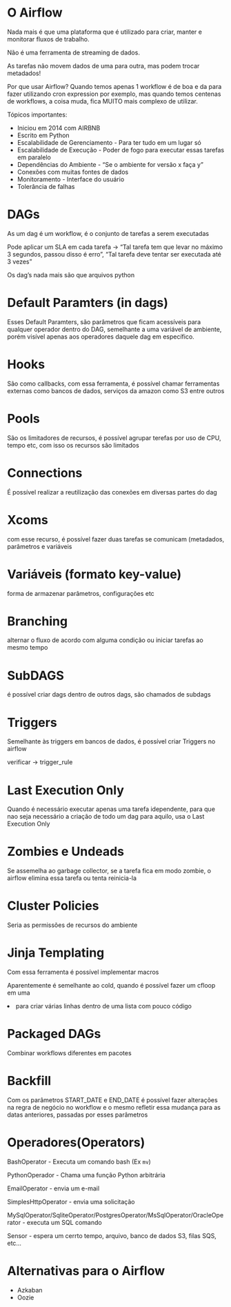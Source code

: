 # O Airflow

Nada mais é que uma plataforma que é utilizado para criar, manter e monitorar fluxos de trabalho.

Não é uma ferramenta de streaming de dados.

As tarefas não movem dados de uma para outra, mas podem trocar metadados!

Por que usar Airflow? Quando temos apenas 1 workflow é de boa e da para fazer utilizando cron expression por exemplo, mas quando temos centenas de workflows, a coisa muda, fica MUITO mais complexo de utilizar.

Tópicos importantes:

- Iniciou em 2014 com AIRBNB
- Escrito em Python
- Escalabilidade de Gerenciamento - Para ter tudo em um lugar só
- Escalabilidade de Execução - Poder de fogo para executar essas tarefas em paralelo
- Dependências do Ambiente - “Se o ambiente for versão x faça y”
- Conexões com muitas fontes de dados
- Monitoramento - Interface do usuário
- Tolerância de falhas

# DAGs

As um dag é um workflow, é o conjunto de tarefas a serem executadas

Pode aplicar um SLA em cada tarefa → “Tal tarefa tem que levar no máximo 3 segundos, passou disso é erro”, “Tal tarefa deve tentar ser executada até 3 vezes”

Os dag’s nada mais são que arquivos python

# Default Paramters (in dags)

Esses Default Paramters, são parâmetros que ficam acessíveis para qualquer operador dentro do DAG, semelhante a uma variável de ambiente, porém visível apenas aos operadores daquele dag em específico.

# Hooks

São como callbacks, com essa ferramenta, é possível chamar ferramentas externas como bancos de dados, serviços da amazon como S3 entre outros

# Pools

São os limitadores de recursos, é possível agrupar terefas por uso de CPU, tempo etc, com isso os recursos são limitados

# Connections

É possível realizar a reutilização das conexões em diversas partes do dag

# Xcoms

com esse recurso, é possível fazer duas tarefas se comunicam (metadados, parâmetros e variáveis

# Variáveis (formato key-value)

forma de armazenar parâmetros, configurações etc

# Branching

alternar o fluxo de acordo com alguma condição ou iniciar tarefas ao mesmo tempo

# SubDAGS

é possível criar dags dentro de outros dags, são chamados de subdags

# Triggers

Semelhante às triggers em bancos de dados, é possível criar Triggers no airflow

verificar → trigger_rule

# Last Execution Only

Quando é necessário executar apenas uma tarefa idependente, para que nao seja necessário a criação de todo um dag para aquilo, usa o Last Execution Only

# Zombies e Undeads

Se assemelha ao garbage collector, se a tarefa fica em modo zombie, o airflow elimina essa tarefa ou tenta reinicia-la

# Cluster Policies

Seria as permissões de recursos do ambiente

# Jinja Templating

Com essa ferramenta é possível implementar macros

Aparentemente é semelhante ao cold, quando é possível fazer um cfloop em uma <li> para criar várias linhas dentro de uma lista com pouco código

# Packaged DAGs

Combinar workflows diferentes em pacotes

# Backfill

Com os parâmetros START_DATE e END_DATE é possível fazer alterações na regra de negócio no workflow e o mesmo refletir essa mudança para as datas anteriores, passadas por esses parâmetros

# Operadores(Operators)

BashOperator - Executa um comando bash (Ex `mv`)

PythonOperador - Chama uma função Python arbitrária

EmailOperator - envia um e-mail

SimplesHttpOperator - envia uma solicitação

MySqlOperator/SqliteOperator/PostgresOperator/MsSqlOperator/OracleOperator - executa um SQL comando

Sensor - espera um cerrto tempo, arquivo, banco de dados S3, filas SQS, etc…

# Alternativas para o Airflow

- Azkaban
- Oozie